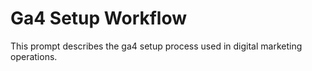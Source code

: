# Ga4 Setup Workflow

This prompt describes the ga4 setup process used in digital marketing operations.
